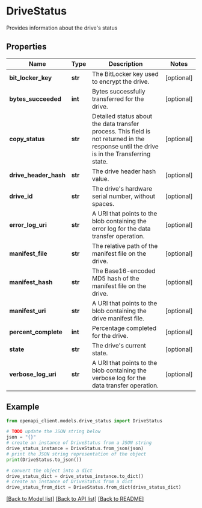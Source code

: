 # DriveStatus

Provides information about the drive's status

## Properties

Name | Type | Description | Notes
------------ | ------------- | ------------- | -------------
**bit_locker_key** | **str** | The BitLocker key used to encrypt the drive. | [optional] 
**bytes_succeeded** | **int** | Bytes successfully transferred for the drive. | [optional] 
**copy_status** | **str** | Detailed status about the data transfer process. This field is not returned in the response until the drive is in the Transferring state. | [optional] 
**drive_header_hash** | **str** | The drive header hash value. | [optional] 
**drive_id** | **str** | The drive&#39;s hardware serial number, without spaces. | [optional] 
**error_log_uri** | **str** | A URI that points to the blob containing the error log for the data transfer operation. | [optional] 
**manifest_file** | **str** | The relative path of the manifest file on the drive.  | [optional] 
**manifest_hash** | **str** | The Base16-encoded MD5 hash of the manifest file on the drive. | [optional] 
**manifest_uri** | **str** | A URI that points to the blob containing the drive manifest file.  | [optional] 
**percent_complete** | **int** | Percentage completed for the drive.  | [optional] 
**state** | **str** | The drive&#39;s current state.  | [optional] 
**verbose_log_uri** | **str** | A URI that points to the blob containing the verbose log for the data transfer operation.  | [optional] 

## Example

```python
from openapi_client.models.drive_status import DriveStatus

# TODO update the JSON string below
json = "{}"
# create an instance of DriveStatus from a JSON string
drive_status_instance = DriveStatus.from_json(json)
# print the JSON string representation of the object
print(DriveStatus.to_json())

# convert the object into a dict
drive_status_dict = drive_status_instance.to_dict()
# create an instance of DriveStatus from a dict
drive_status_from_dict = DriveStatus.from_dict(drive_status_dict)
```
[[Back to Model list]](../README.md#documentation-for-models) [[Back to API list]](../README.md#documentation-for-api-endpoints) [[Back to README]](../README.md)


